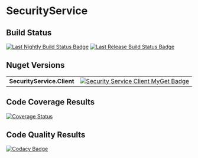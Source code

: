 # SecurityService

## Build Status

[![Last Nightly Build Status Badge](https://github.com/TransactionProcessing/SecurityService/workflows/Nightly%20Build/badge.svg)](https://github.com/TransactionProcessing/SecurityService/workflows/Nightly%20Build/badge.svg)
[![Last Release Build Status Badge](https://github.com/StuartFerguson/TransactionProcessing/workflows/Release/badge.svg)](https://github.com/TransactionProcessing/SecurityService/workflows/Release/badge.svg)

## Nuget Versions
|||
| --- | --- |
| **SecurityService.Client** | [![Security Service Client MyGet Badge](https://buildstats.info/myget/transactionprocessing/SecurityService.Client)](https://buildstats.info/myget/transactionprocessing/SecurityService.Client) |

## Code Coverage Results

[![Coverage Status](https://coveralls.io/repos/github/StuartFerguson/SecurityService/badge.svg?branch=master)](https://coveralls.io/github/StuartFerguson/SecurityService?branch=master)

## Code Quality Results

[![Codacy Badge](https://api.codacy.com/project/badge/Grade/98b769692f924c4e86923b2e924a065f)](https://www.codacy.com/manual/stuart_ferguson1/SecurityService?utm_source=github.com&amp;utm_medium=referral&amp;utm_content=TransactionProcessing/SecurityService&amp;utm_campaign=Badge_Grade)
